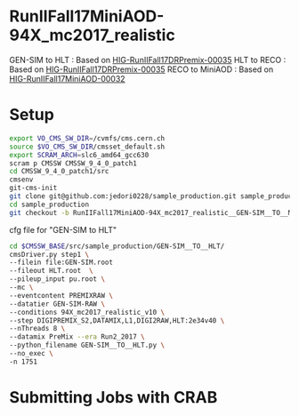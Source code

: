 RunIIFall17MiniAOD-94X_mc2017_realistic
====

GEN-SIM to HLT : Based on [HIG-RunIIFall17DRPremix-00035](https://cms-pdmv.cern.ch/mcm/requests?prepid=HIG-RunIIFall17DRPremix-00035&page=0&shown=127)
HLT to RECO : Based on [HIG-RunIIFall17DRPremix-00035](https://cms-pdmv.cern.ch/mcm/requests?prepid=HIG-RunIIFall17DRPremix-00035&page=0&shown=127)
RECO to MiniAOD : Based on [HIG-RunIIFall17MiniAOD-00032](https://cms-pdmv.cern.ch/mcm/requests?prepid=HIG-RunIIFall17MiniAOD-00032&page=0&shown=127)

# Setup

```bash
export VO_CMS_SW_DIR=/cvmfs/cms.cern.ch
source $VO_CMS_SW_DIR/cmsset_default.sh
export SCRAM_ARCH=slc6_amd64_gcc630
scram p CMSSW CMSSW_9_4_0_patch1
cd CMSSW_9_4_0_patch1/src
cmsenv
git-cms-init
git clone git@github.com:jedori0228/sample_production.git sample_production
cd sample_production
git checkout -b RunIIFall17MiniAOD-94X_mc2017_realistic__GEN-SIM__TO__MiniAOD origin/RunIIFall17MiniAOD-94X_mc2017_realistic__GEN-SIM__TO__MiniAOD
```

cfg file for "GEN-SIM to HLT"

```bash
cd $CMSSW_BASE/src/sample_production/GEN-SIM__TO__HLT/
cmsDriver.py step1 \
--filein file:GEN-SIM.root
--fileout HLT.root  \
--pileup_input pu.root \
--mc \
--eventcontent PREMIXRAW \
--datatier GEN-SIM-RAW \
--conditions 94X_mc2017_realistic_v10 \
--step DIGIPREMIX_S2,DATAMIX,L1,DIGI2RAW,HLT:2e34v40 \
--nThreads 8 \
--datamix PreMix --era Run2_2017 \
--python_filename GEN-SIM__TO__HLT.py \
--no_exec \
-n 1751
```

# Submitting Jobs with CRAB

